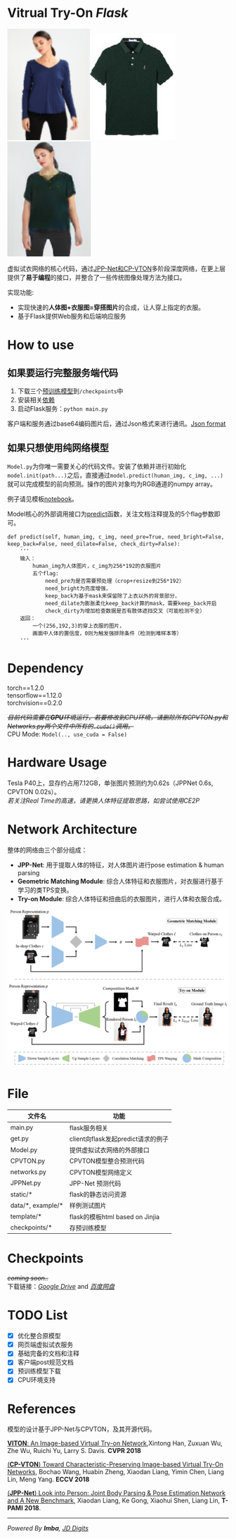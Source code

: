 # Vitrual Try-On *Flask*

![20200118004320.png](https://raw.githubusercontent.com/GrayXu/Online-Storage/master/img/20200118004320.png)![20200118004342.png](https://raw.githubusercontent.com/GrayXu/Online-Storage/master/img/20200118004342.png)![20200118004359.png](https://raw.githubusercontent.com/GrayXu/Online-Storage/master/img/20200118004359.png)

虚拟试衣网络的核心代码，通过[JPP-Net和CP-VTON](References)多阶段深度网络，在更上层提供了**易于编程**的接口，并整合了一些传统图像处理方法为接口。

实现功能:  
 - 实现快速的**人体图+衣服图=穿搭图片**的合成，让人穿上指定的衣服。
 - 基于Flask提供Web服务和后端响应服务

# How to use

## 如果要运行完整服务端代码

1. 下载三个[预训练模型](#checkpoints)到`/checkpoints`中
2. 安装相关[依赖](#Dependency)
3. 启动Flask服务：`python main.py`

客户端和服务通过base64编码图片后，通过Json格式来进行通讯。[Json format](http://github.com/GrayXu/Virtual-Try-On-Flask/blob/master/main.py#L141)

## 如果只想使用纯网络模型
  
`Model.py`为你唯一需要关心的代码文件。安装了依赖并进行初始化`model.init(path...)`之后，直接通过`model.predict(human_img, c_img, ...)`就可以完成模型的前向预测。操作的图片对象均为RGB通道的numpy array。

例子请见模板[notebook](http://github.com/GrayXu/Virtual-Try-On-Flask/blob/master/Template.ipynb)。

Model核心的外部调用接口为[predict](http://github.com/GrayXu/Virtual-Try-On-Flask/blob/master/Model.py#L36)函数，关注文档注释提及的5个flag参数即可。
```
def predict(self, human_img, c_img, need_pre=True, need_bright=False, keep_back=False, need_dilate=False, check_dirty=False):
    '''
    输入：
        human_img为人体图片，c_img为256*192的衣服图片
        五个flag:
            need_pre为是否需要预处理（crop+resize到256*192）
            need_bright为亮度增强，
            keep_back为基于mask来保留除了上衣以外的背景部分，
            need_dilate为膨胀柔化keep_back计算的mask，需要keep_back开启 
            check_dirty为增加检查数据是否有肢体遮挡交叉（可能检测不全）  
    返回：
        一个(256,192,3)的穿上衣服的图片，
        画面中人体的置信度，0则为触发强排除条件（检测到难样本等）
    '''
```

# Dependency

torch==1.2.0  
tensorflow==1.12.0  
torchvision==0.2.0  

~~*目前代码需要在**GPU**环境运行，若要修改到CPU环境，请删除所有CPVTON.py和Networks.py两个文件中所有的`.cuda()`调用。*~~  
CPU Mode: `Model(.., use_cuda = False)`

# Hardware Usage

Tesla P40上，显存约占用7.12GB，单张图片预测约为0.62s（JPPNet 0.6s, CPVTON 0.02s）。  
*若关注Real Time的高速，请更换人体特征提取思路，如尝试使用CE2P*

# Network Architecture

整体的网络由三个部分组成：
- **JPP-Net**: 用于提取人体的特征，对人体图片进行pose estimation & human parsing
- **Geometric Matching Module**: 综合人体特征和衣服图片，对衣服进行基于学习的类TPS变换。
- **Try-on Module**: 综合人体特征和扭曲后的衣服图片，进行人体和衣服合成。

![20200117182844.png](https://raw.githubusercontent.com/GrayXu/Online-Storage/master/img/20200117182844.png)

# File

文件名 | 功能  
-|-  
main.py | flask服务相关  
get.py | client向flask发起predict请求的例子  
Model.py | 提供虚拟试衣网络的外部接口
CPVTON.py | CPVTON模型整合预测代码
networks.py | CPVTON模型网络定义
JPPNet.py | JPP-Net 预测代码
static/* | flask的静态访问资源
data/\*, example/\* | 样例测试图片
template/\* | flask的模板html based on Jinjia
checkpoints/\* | 存预训练模型

# Checkpoints

~~*coming soon..*~~  
下载链接：[*Google Drive*](https://drive.google.com/open?id=1kV9Xf9tDaqH_-2ZDBA6-_lMg8_FmvE1t) and [*百度网盘*](https://pan.baidu.com/s/1e8tKEz7hpHAxqV6B5_hOIw)

# TODO List

- [x] 优化整合原模型  
- [x] 网页端虚拟试衣服务  
- [x] 基础完备的文档和注释  
- [x] 客户端post规范文档  
- [x] 预训练模型下载
- [x] CPU环境支持

# References

模型的设计基于JPP-Net与CPVTON，及其开源代码。  

[**VITON**: An Image-based Virtual Try-on Network](https://arxiv.org/abs/1711.08447v1),Xintong Han, Zuxuan Wu, Zhe Wu, Ruichi Yu, Larry S. Davis. **CVPR 2018**

[(**CP-VTON**) Toward Characteristic-Preserving Image-based Virtual Try-On Networks](https://arxiv.org/abs/1807.07688), Bochao Wang, Huabin Zheng, Xiaodan Liang, Yimin Chen, Liang Lin, Meng Yang. **ECCV 2018**

[(**JPP-Net**) Look into Person: Joint Body Parsing & Pose Estimation Network and A New Benchmark](https://arxiv.org/abs/1804.01984), Xiaodan Liang, Ke Gong, Xiaohui Shen, Liang Lin, **T-PAMI 2018**.

----

*Powered By **Imba**, [JD Digits](https://www.jddglobal.com/)*
